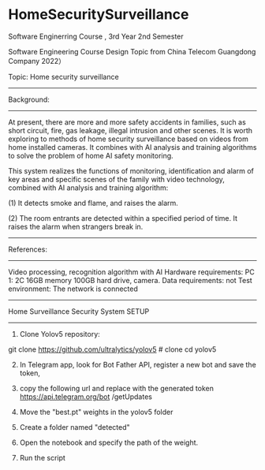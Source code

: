 # HomeSecuritySurveillance

Software Enginerring Course , 3rd Year 2nd Semester 

Software Engineering Course Design Topic from China Telecom Guangdong Company 2022）
             
Topic:  Home security surveillance 

*************************************************
Background: 
*************************************************

 At present, there are more and more safety accidents in families, such as short circuit, fire, gas leakage, illegal intrusion and other scenes. It is worth exploring to methods of home security surveillance based on videos from home installed cameras. It combines with AI analysis and training algorithms to solve the problem of home AI safety monitoring.
 
This system realizes the functions of monitoring, identification and alarm of key areas and specific scenes of the family with video technology, combined with AI analysis and training algorithm:


(1) It detects smoke and flame, and raises the alarm. 

(2) The room entrants are detected within a specified period of time. It raises the alarm when strangers break in.


*************************************************
References:
*************************************************
Video processing, recognition algorithm with AI
Hardware requirements:
PC 1: 2C 16GB memory 100GB hard drive, camera.
Data requirements: not
Test environment: The network is connected


*************************************************
Home Surveillance Security System SETUP 

*************************************************
1. Clone Yolov5 repository: 

git clone https://github.com/ultralytics/yolov5  # clone
cd yolov5


2. In Telegram app, look for Bot Father API, register a new bot and save the token, 


3. copy the following url and replace <TOKEN> with the generated token
https://api.telegram.org/bot <TOKEN>/getUpdates

  
4. Move the "best.pt" weights in the yolov5 folder

  
5. Create a folder named "detected"

  
6. Open the notebook and specify the path of the weight.

  
7. Run the script



